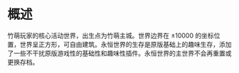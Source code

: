 # 概述

竹萌玩家的核心活动世界，出生点为竹萌主城。世界边界在 ±10000 的坐标位置，世界呈正方形，可自由建筑。永恒世界的生存是原版基础上的趣味生存，添加了一些不干扰原版游戏性的基础性和趣味性插件。永恒世界的主世界不会再重置或更换存档。

